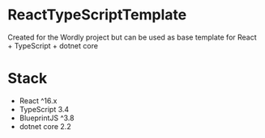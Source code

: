 # ReactTypeScriptTemplate
Created for the Wordly project but can be used as base template for React + TypeScript + dotnet core

Stack
=====
- React ^16.x
- TypeScript 3.4
- BlueprintJS ^3.8
- dotnet core 2.2
